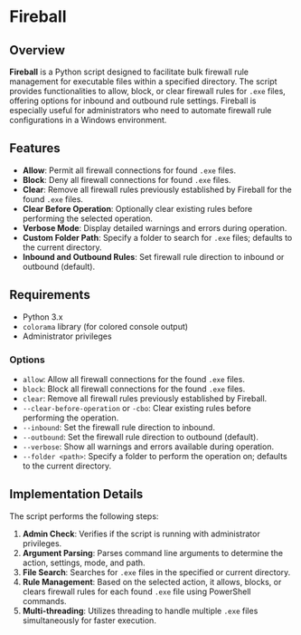 # Fireball

## Overview
**Fireball** is a Python script designed to facilitate bulk firewall rule management for executable files within a specified directory. The script provides functionalities to allow, block, or clear firewall rules for `.exe` files, offering options for inbound and outbound rule settings. Fireball is especially useful for administrators who need to automate firewall rule configurations in a Windows environment.

## Features
- **Allow**: Permit all firewall connections for found `.exe` files.
- **Block**: Deny all firewall connections for found `.exe` files.
- **Clear**: Remove all firewall rules previously established by Fireball for the found `.exe` files.
- **Clear Before Operation**: Optionally clear existing rules before performing the selected operation.
- **Verbose Mode**: Display detailed warnings and errors during operation.
- **Custom Folder Path**: Specify a folder to search for `.exe` files; defaults to the current directory.
- **Inbound and Outbound Rules**: Set firewall rule direction to inbound or outbound (default).

## Requirements
- Python 3.x
- `colorama` library (for colored console output)
- Administrator privileges

### Options
- `allow`: Allow all firewall connections for the found `.exe` files.
- `block`: Block all firewall connections for the found `.exe` files.
- `clear`: Remove all firewall rules previously established by Fireball.
- `--clear-before-operation` or `-cbo`: Clear existing rules before performing the operation.
- `--inbound`: Set the firewall rule direction to inbound.
- `--outbound`: Set the firewall rule direction to outbound (default).
- `--verbose`: Show all warnings and errors available during operation.
- `--folder <path>`: Specify a folder to perform the operation on; defaults to the current directory.

## Implementation Details
The script performs the following steps:
1. **Admin Check**: Verifies if the script is running with administrator privileges.
2. **Argument Parsing**: Parses command line arguments to determine the action, settings, mode, and path.
3. **File Search**: Searches for `.exe` files in the specified or current directory.
4. **Rule Management**: Based on the selected action, it allows, blocks, or clears firewall rules for each found `.exe` file using PowerShell commands.
5. **Multi-threading**: Utilizes threading to handle multiple `.exe` files simultaneously for faster execution.
